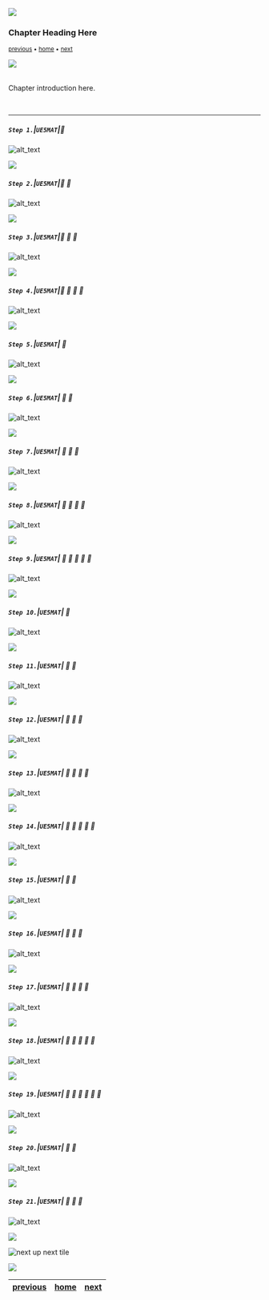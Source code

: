 ![](../images/line3.png)

### Chapter Heading Here

<sub>[previous](../) • [home](../README.md#user-content-ue5-intro-to-materials) • [next](../)</sub>

![](../images/line3.png)

<img src="https://via.placeholder.com/1000x4/45D7CA/45D7CA" alt="drawing" height="4px"/>

Chapter introduction here.

<br>

---


##### `Step 1.`\|`UE5MAT`|:small_blue_diamond:

![alt_text](images/.png)

![](../images/line2.png)

##### `Step 2.`\|`UE5MAT`|:small_blue_diamond: :small_blue_diamond: 

![alt_text](images/.png)

![](../images/line2.png)

##### `Step 3.`\|`UE5MAT`|:small_blue_diamond: :small_blue_diamond: :small_blue_diamond:

![alt_text](images/.png)

![](../images/line2.png)

##### `Step 4.`\|`UE5MAT`|:small_blue_diamond: :small_blue_diamond: :small_blue_diamond: :small_blue_diamond:

![alt_text](images/.png)

![](../images/line2.png)

##### `Step 5.`\|`UE5MAT`| :small_orange_diamond:

![alt_text](images/.png)

![](../images/line2.png)

##### `Step 6.`\|`UE5MAT`| :small_orange_diamond: :small_blue_diamond:

![alt_text](images/.png)

![](../images/line2.png)

##### `Step 7.`\|`UE5MAT`| :small_orange_diamond: :small_blue_diamond: :small_blue_diamond:

![alt_text](images/.png)

![](../images/line2.png)

##### `Step 8.`\|`UE5MAT`| :small_orange_diamond: :small_blue_diamond: :small_blue_diamond: :small_blue_diamond:

![alt_text](images/.png)

![](../images/line2.png)

##### `Step 9.`\|`UE5MAT`| :small_orange_diamond: :small_blue_diamond: :small_blue_diamond: :small_blue_diamond: :small_blue_diamond:

![alt_text](images/.png)

![](../images/line2.png)

##### `Step 10.`\|`UE5MAT`| :large_blue_diamond:

![alt_text](images/.png)

![](../images/line2.png)

##### `Step 11.`\|`UE5MAT`| :large_blue_diamond: :small_blue_diamond: 

![alt_text](images/.png)

![](../images/line2.png)


##### `Step 12.`\|`UE5MAT`| :large_blue_diamond: :small_blue_diamond: :small_blue_diamond: 

![alt_text](images/.png)

![](../images/line2.png)

##### `Step 13.`\|`UE5MAT`| :large_blue_diamond: :small_blue_diamond: :small_blue_diamond:  :small_blue_diamond: 

![alt_text](images/.png)

![](../images/line2.png)

##### `Step 14.`\|`UE5MAT`| :large_blue_diamond: :small_blue_diamond: :small_blue_diamond: :small_blue_diamond:  :small_blue_diamond: 

![alt_text](images/.png)

![](../images/line2.png)

##### `Step 15.`\|`UE5MAT`| :large_blue_diamond: :small_orange_diamond: 

![alt_text](images/.png)

![](../images/line2.png)

##### `Step 16.`\|`UE5MAT`| :large_blue_diamond: :small_orange_diamond:   :small_blue_diamond: 

![alt_text](images/.png)

![](../images/line2.png)

##### `Step 17.`\|`UE5MAT`| :large_blue_diamond: :small_orange_diamond: :small_blue_diamond: :small_blue_diamond:

![alt_text](images/.png)

![](../images/line2.png)

##### `Step 18.`\|`UE5MAT`| :large_blue_diamond: :small_orange_diamond: :small_blue_diamond: :small_blue_diamond: :small_blue_diamond:

![alt_text](images/.png)

![](../images/line2.png)

##### `Step 19.`\|`UE5MAT`| :large_blue_diamond: :small_orange_diamond: :small_blue_diamond: :small_blue_diamond: :small_blue_diamond: :small_blue_diamond:

![alt_text](images/.png)

![](../images/line2.png)

##### `Step 20.`\|`UE5MAT`| :large_blue_diamond: :large_blue_diamond:

![alt_text](images/.png)

![](../images/line2.png)

##### `Step 21.`\|`UE5MAT`| :large_blue_diamond: :large_blue_diamond: :small_blue_diamond:

![alt_text](images/.png)


![](../images/line.png)

<!-- <img src="https://via.placeholder.com/1000x100/45D7CA/000000/?text=Next Up - ADD NEXT TITLE"> -->
![next up next tile](images/banner.png)

![](../images/line.png)

| [previous](../)| [home](../README.md#user-content-ue5-intro-to-materials) | [next](../)|
|---|---|---|
